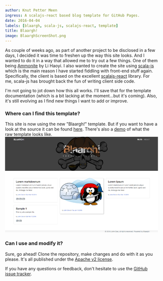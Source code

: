 ```yaml
---
author: Knut Petter Meen
ingress: A scalajs-react based blog template for GitHub Pages.
date: 2016-04-04
labels: [blaargh, scala-js, scalajs-react, template]
title: Blaargh!
image: BlaarghScreenShot.png
---
```


As couple of weeks ago, as part of another project to be disclosed in a few days, I decided it was time to freshen up the way this site looks. And I wanted to do it in a way that allowed me to try out a few things. One of them being [Ammonite](http://www.lihaoyi.com/Ammonite/) by Li Haoyi. I also wanted to create the site using [scala-js](http://scala-js.org) which is the main reason I have started fiddling with front-end stuff again. Specifically, the client is based on the excellent [scalajs-react](https://github.com/japgolly/scalajs-react) library. For me, scala-js has brought back the fun of writing client side code.

I'm not going to jot down how this all works. I'll save that for the template documentation (which is a bit lacking at the moment...but it's coming). Also, it's still evolving as I find new things I want to add or improve.

### Where can I find this template?

This site is now using the new "Blaargh!" template. But if you want to have a look at the source it can be found [here](https://github.com/kpmeen/blaargh). There's also a  [demo](http://scalytica.net/blaargh) of what the raw template looks like.
![Blaargh! demo screen shot](BlaarghScreenShot.png)


### Can I use and modify it?

Sure, go ahead! Clone the repository, make changes and do with it as you please. It's all published under the [Apache v2 license](http://www.apache.org/licenses/LICENSE-2.0).

If you have any questions or feedback, don't hesitate to use the [GitHub issue tracker](https://github.com/kpmeen/blaargh/issues).
